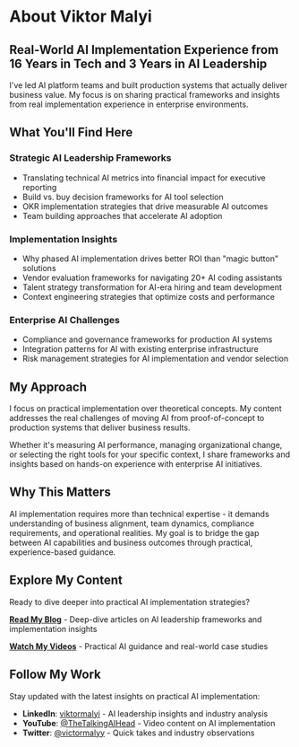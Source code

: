 # About Viktor Malyi

## Real-World AI Implementation Experience from 16 Years in Tech and 3 Years in AI Leadership

I've led AI platform teams and built production systems that actually deliver business value. My focus is on sharing practical frameworks and insights from real implementation experience in enterprise environments.

## What You'll Find Here

### Strategic AI Leadership Frameworks
- Translating technical AI metrics into financial impact for executive reporting
- Build vs. buy decision frameworks for AI tool selection  
- OKR implementation strategies that drive measurable AI outcomes
- Team building approaches that accelerate AI adoption

### Implementation Insights
- Why phased AI implementation drives better ROI than "magic button" solutions
- Vendor evaluation frameworks for navigating 20+ AI coding assistants
- Talent strategy transformation for AI-era hiring and team development
- Context engineering strategies that optimize costs and performance

### Enterprise AI Challenges
- Compliance and governance frameworks for production AI systems
- Integration patterns for AI with existing enterprise infrastructure  
- Risk management strategies for AI implementation and vendor selection

## My Approach

I focus on practical implementation over theoretical concepts. My content addresses the real challenges of moving AI from proof-of-concept to production systems that deliver business results.

Whether it's measuring AI performance, managing organizational change, or selecting the right tools for your specific context, I share frameworks and insights based on hands-on experience with enterprise AI initiatives.

## Why This Matters

AI implementation requires more than technical expertise - it demands understanding of business alignment, team dynamics, compliance requirements, and operational realities. My goal is to bridge the gap between AI capabilities and business outcomes through practical, experience-based guidance.

## Explore My Content

Ready to dive deeper into practical AI implementation strategies?

**[Read My Blog](/blog/)** - Deep-dive articles on AI leadership frameworks and implementation insights

**[Watch My Videos](https://www.youtube.com/@TheTalkingAIHead)** - Practical AI guidance and real-world case studies

## Follow My Work

Stay updated with the latest insights on practical AI implementation:

- **LinkedIn**: [viktormalyi](https://de.linkedin.com/in/viktormalyi) - AI leadership insights and industry analysis
- **YouTube**: [@TheTalkingAIHead](https://www.youtube.com/@TheTalkingAIHead) - Video content on AI implementation
- **Twitter**: [@victormalyy](https://twitter.com/victormalyy) - Quick takes and industry observations